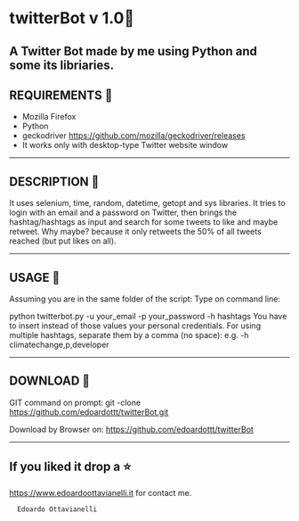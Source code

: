 # twitterBot v 1.0🤖
A Twitter Bot made by me using Python and some its libriaries.
------------------------------------------------------------
REQUIREMENTS 📣
-----------------------------------------------------
- Mozilla Firefox
- Python 
- geckodriver https://github.com/mozilla/geckodriver/releases
- It works only with desktop-type Twitter website window

-------------------------------------------------
DESCRIPTION 🔦
-------------------------------------------------
It uses selenium, time, random, datetime, getopt and sys libraries.
It tries to login with an email and a password on Twitter, then brings the hashtag/hashtags as input and search for
some tweets to like and maybe retweet.
Why maybe? because it only retweets the 50% of all tweets reached (but put likes on all).

-------------------------------------------------
USAGE 🚀
-------------------------------------------------
Assuming you are in the same folder of the script:
Type on command line:

python twitterbot.py -u your_email -p your_password -h hashtags
You have to insert instead of those values your personal credentials.
For using multiple hashtags, separate them by a comma (no space):
e.g. -h climatechange,p,developer

-------------------------------------------------
DOWNLOAD 📡
-------------------------------------------------

GIT command on prompt: git -clone https://github.com/edoardottt/twitterBot.git

Download by Browser on: https://github.com/edoardottt/twitterBot

--------------------------
If you liked it drop a :star:
--------------------------

https://www.edoardoottavianelli.it for contact me.


      Edoardo Ottavianelli
